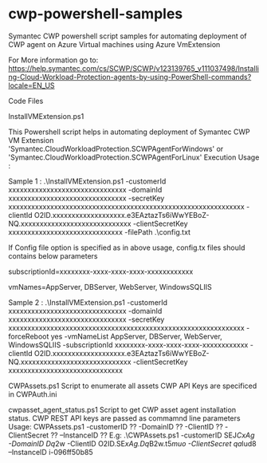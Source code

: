 # cwp-powershell-samples
Symantec CWP powershell script samples for automating deployment of CWP agent on Azure Virtual machines using Azure VmExtension

For More information go to: https://help.symantec.com/cs/SCWP/SCWP/v123139765_v111037498/Installing-Cloud-Workload-Protection-agents-by-using-PowerShell-commands?locale=EN_US

Code Files

InstallVMExtension.ps1

This Powershell script helps in automating deployment of Symantec CWP VM Extension 'Symantec.CloudWorkloadProtection.SCWPAgentForWindows' or 'Symantec.CloudWorkloadProtection.SCWPAgentForLinux' Execution Usage :

Sample 1 : .\InstallVMExtension.ps1 -customerId xxxxxxxxxxxxxxxxxxxxxxxxxxxxxxx -domainId xxxxxxxxxxxxxxxxxxxxxxxxxxxxxxx -secretKey xxxxxxxxxxxxxxxxxxxxxxxxxxxxxxxxxxxxxxxxxxxxxxxxxxxxxxxxxxxxxx -clientId O2ID.xxxxxxxxxxxxxxxxxxx.e3EAztazTs6iWwYEBoZ-NQ.xxxxxxxxxxxxxxxxxxxxxxxxxxxxx -clientSecretKey xxxxxxxxxxxxxxxxxxxxxxxxxxxxxx -filePath .\config.txt

If Config file option is specified as in above usage, config.tx files should contains below parameters

subscriptionId=xxxxxxxx-xxxx-xxxx-xxxx-xxxxxxxxxxxx

vmNames=AppServer, DBServer, WebServer, WindowsSQLIIS

Sample 2 : .\InstallVMExtension.ps1 -customerId xxxxxxxxxxxxxxxxxxxxxxxxxxxxxxx -domainId xxxxxxxxxxxxxxxxxxxxxxxxxxxxxxx -secretKey xxxxxxxxxxxxxxxxxxxxxxxxxxxxxxxxxxxxxxxxxxxxxxxxxxxxxxxxxxxxxx -forceReboot yes -vmNameList AppServer, DBServer, WebServer, WindowsSQLIIS -subscriptionId xxxxxxxx-xxxx-xxxx-xxxx-xxxxxxxxxxxx -clientId O2ID.xxxxxxxxxxxxxxxxxxx.e3EAztazTs6iWwYEBoZ-NQ.xxxxxxxxxxxxxxxxxxxxxxxxxxxxx -clientSecretKey xxxxxxxxxxxxxxxxxxxxxxxxxxxxxx

CWPAssets.ps1
Script to enumerate all assets
CWP API Keys are specificed in CWPAuth.ini

cwpasset_agent_status.ps1
Script to get CWP asset agent installation status. CWP REST API keys are passed as commamnd line parameters
Usage: CWPAssets.ps1 -customerID ?? -DomainID ?? -ClientID ?? -ClientSecret ?? –InstanceID ??
E.g:  .\CWPAssets.ps1 -customerID SEJ*CxAg -DomainID Dq*2w -ClientID O2ID.SE*xAg.Dq*B2w.t5*muo -ClientSecret qa*lud8 –InstanceID i-096ff50b85
